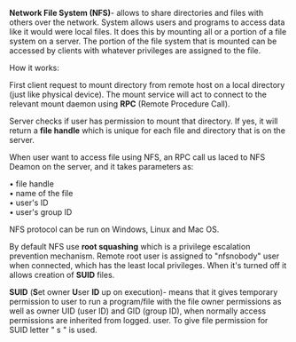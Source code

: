 


  
**Network File System (NFS)**- allows to share directories and files with others over the network. System allows users and programs to access data like it would were local files. It does this by mounting all or a portion of a file system on a server. The portion of the file system that is mounted can be accessed by clients with whatever privileges are assigned to the file.  
  
How it works:  
  
First client request to mount directory from remote host on a local directory (just like physical device). The mount service will act to connect to the relevant mount daemon using **RPC** (Remote Procedure Call).   
  
Server checks if user has permission to mount that directory. If yes, it will return a **file handle** which is unique for each file and directory that is on the server.   
  
When user want to access file using NFS, an RPC call us laced to NFS Deamon on the server, and it takes parameters as:  
  
• file handle  
• name of the file  
• user's ID  
• user's group ID  
  
  
NFS protocol can be run on Windows, Linux and Mac OS.  
  
By default NFS use **root squashing** which is a privilege escalation prevention mechanism. Remote root user is assigned to "nfsnobody" user when connected, which has the least local privileges. When it's turned off it allows creation of **SUID** files.  
  
**SUID** (**S**et owner **U**ser **ID** up on execution)- means that it gives temporary permission to user to run a program/file with the file owner permissions as well as owner UID (user ID) and GID (group ID), when normally access permissions are inherited from logged. user. To give file permission for SUID letter " s " is used.  
